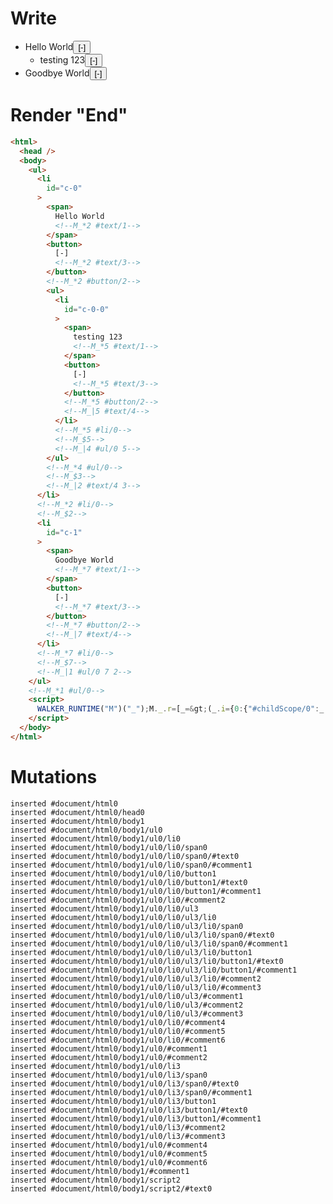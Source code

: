 # Write
  <ul><li id=c-0><span>Hello World<!--M_*2 #text/1--></span><button>[-]<!--M_*2 #text/3--></button><!--M_*2 #button/2--><ul><li id=c-0-0><span>testing 123<!--M_*5 #text/1--></span><button>[-]<!--M_*5 #text/3--></button><!--M_*5 #button/2--><!--M_|5 #text/4--></li><!--M_*5 #li/0--><!--M_$5--><!--M_|4 #ul/0 5--></ul><!--M_*4 #ul/0--><!--M_$3--><!--M_|2 #text/4 3--></li><!--M_*2 #li/0--><!--M_$2--><li id=c-1><span>Goodbye World<!--M_*7 #text/1--></span><button>[-]<!--M_*7 #text/3--></button><!--M_*7 #button/2--><!--M_|7 #text/4--></li><!--M_*7 #li/0--><!--M_$7--><!--M_|1 #ul/0 7 2--></ul><!--M_*1 #ul/0--><script>WALKER_RUNTIME("M")("_");M._.r=[_=>(_.i={0:{"#childScope/0":_.g={"#ul/0(":new Map(_.a=[[0,_.e={comment_comments:[{text:"testing 123"}],i:0,id:"c-0",open:!0,"#text/4(":_._["__tests__/tags/comments.marko_2_renderer"],"#text/4!":_.f={"#childScope/0":_.c={input_path:"c-0","#ul/0(":new Map(_.b=[[0,_.d={i:0,id:"c-0-0",open:!0}]])}}}],[1,_.h={i:1,id:"c-1",open:!0}]])}},1:_.g,2:_.e,3:_.f,4:_.c,5:_.d,7:_.h},_.d._=_.c,_.f._=_.e,_.e._=_.h._=_.g,_.i),5,"__tests__/tags/comments.marko_1_open",2,"__tests__/tags/comments.marko_1_open",7,"__tests__/tags/comments.marko_1_open",0];M._.w()</script>


# Render "End"
```html
<html>
  <head />
  <body>
    <ul>
      <li
        id="c-0"
      >
        <span>
          Hello World
          <!--M_*2 #text/1-->
        </span>
        <button>
          [-]
          <!--M_*2 #text/3-->
        </button>
        <!--M_*2 #button/2-->
        <ul>
          <li
            id="c-0-0"
          >
            <span>
              testing 123
              <!--M_*5 #text/1-->
            </span>
            <button>
              [-]
              <!--M_*5 #text/3-->
            </button>
            <!--M_*5 #button/2-->
            <!--M_|5 #text/4-->
          </li>
          <!--M_*5 #li/0-->
          <!--M_$5-->
          <!--M_|4 #ul/0 5-->
        </ul>
        <!--M_*4 #ul/0-->
        <!--M_$3-->
        <!--M_|2 #text/4 3-->
      </li>
      <!--M_*2 #li/0-->
      <!--M_$2-->
      <li
        id="c-1"
      >
        <span>
          Goodbye World
          <!--M_*7 #text/1-->
        </span>
        <button>
          [-]
          <!--M_*7 #text/3-->
        </button>
        <!--M_*7 #button/2-->
        <!--M_|7 #text/4-->
      </li>
      <!--M_*7 #li/0-->
      <!--M_$7-->
      <!--M_|1 #ul/0 7 2-->
    </ul>
    <!--M_*1 #ul/0-->
    <script>
      WALKER_RUNTIME("M")("_");M._.r=[_=&gt;(_.i={0:{"#childScope/0":_.g={"#ul/0(":new Map(_.a=[[0,_.e={comment_comments:[{text:"testing 123"}],i:0,id:"c-0",open:!0,"#text/4(":_._["__tests__/tags/comments.marko_2_renderer"],"#text/4!":_.f={"#childScope/0":_.c={input_path:"c-0","#ul/0(":new Map(_.b=[[0,_.d={i:0,id:"c-0-0",open:!0}]])}}}],[1,_.h={i:1,id:"c-1",open:!0}]])}},1:_.g,2:_.e,3:_.f,4:_.c,5:_.d,7:_.h},_.d._=_.c,_.f._=_.e,_.e._=_.h._=_.g,_.i),5,"__tests__/tags/comments.marko_1_open",2,"__tests__/tags/comments.marko_1_open",7,"__tests__/tags/comments.marko_1_open",0];M._.w()
    </script>
  </body>
</html>
```

# Mutations
```
inserted #document/html0
inserted #document/html0/head0
inserted #document/html0/body1
inserted #document/html0/body1/ul0
inserted #document/html0/body1/ul0/li0
inserted #document/html0/body1/ul0/li0/span0
inserted #document/html0/body1/ul0/li0/span0/#text0
inserted #document/html0/body1/ul0/li0/span0/#comment1
inserted #document/html0/body1/ul0/li0/button1
inserted #document/html0/body1/ul0/li0/button1/#text0
inserted #document/html0/body1/ul0/li0/button1/#comment1
inserted #document/html0/body1/ul0/li0/#comment2
inserted #document/html0/body1/ul0/li0/ul3
inserted #document/html0/body1/ul0/li0/ul3/li0
inserted #document/html0/body1/ul0/li0/ul3/li0/span0
inserted #document/html0/body1/ul0/li0/ul3/li0/span0/#text0
inserted #document/html0/body1/ul0/li0/ul3/li0/span0/#comment1
inserted #document/html0/body1/ul0/li0/ul3/li0/button1
inserted #document/html0/body1/ul0/li0/ul3/li0/button1/#text0
inserted #document/html0/body1/ul0/li0/ul3/li0/button1/#comment1
inserted #document/html0/body1/ul0/li0/ul3/li0/#comment2
inserted #document/html0/body1/ul0/li0/ul3/li0/#comment3
inserted #document/html0/body1/ul0/li0/ul3/#comment1
inserted #document/html0/body1/ul0/li0/ul3/#comment2
inserted #document/html0/body1/ul0/li0/ul3/#comment3
inserted #document/html0/body1/ul0/li0/#comment4
inserted #document/html0/body1/ul0/li0/#comment5
inserted #document/html0/body1/ul0/li0/#comment6
inserted #document/html0/body1/ul0/#comment1
inserted #document/html0/body1/ul0/#comment2
inserted #document/html0/body1/ul0/li3
inserted #document/html0/body1/ul0/li3/span0
inserted #document/html0/body1/ul0/li3/span0/#text0
inserted #document/html0/body1/ul0/li3/span0/#comment1
inserted #document/html0/body1/ul0/li3/button1
inserted #document/html0/body1/ul0/li3/button1/#text0
inserted #document/html0/body1/ul0/li3/button1/#comment1
inserted #document/html0/body1/ul0/li3/#comment2
inserted #document/html0/body1/ul0/li3/#comment3
inserted #document/html0/body1/ul0/#comment4
inserted #document/html0/body1/ul0/#comment5
inserted #document/html0/body1/ul0/#comment6
inserted #document/html0/body1/#comment1
inserted #document/html0/body1/script2
inserted #document/html0/body1/script2/#text0
```